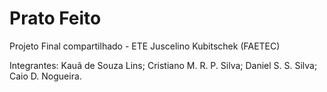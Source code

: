 # Prato Feito
 Projeto Final compartilhado - ETE Juscelino Kubitschek (FAETEC)
 
 Integrantes: 
 Kauã de Souza Lins;
 Cristiano M. R. P. Silva;
 Daniel S. S. Silva;
 Caio D. Nogueira.
